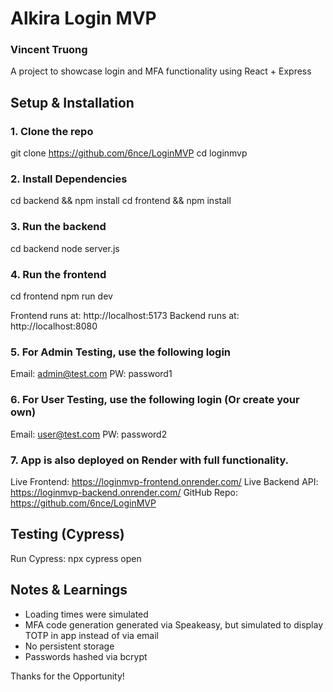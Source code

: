 # Alkira Login MVP
### Vincent Truong

A project to showcase login and MFA functionality using React + Express

## Setup & Installation

### 1. Clone the repo
git clone https://github.com/6nce/LoginMVP
cd loginmvp

### 2. Install Dependencies
cd backend && npm install
cd frontend && npm install

### 3. Run the backend
cd backend
node server.js

### 4. Run the frontend
cd frontend
npm run dev

Frontend runs at: http://localhost:5173
Backend runs at: http://localhost:8080

### 5. For Admin Testing, use the following login
Email: admin@test.com
PW: password1

### 6. For User Testing, use the following login (Or create your own)
Email: user@test.com
PW: password2

### 7. App is also deployed on Render with full functionality.
Live Frontend: https://loginmvp-frontend.onrender.com/
Live Backend API: https://loginmvp-backend.onrender.com/
GitHub Repo: https://github.com/6nce/LoginMVP




## Testing (Cypress)
Run Cypress:
npx cypress open

## Notes & Learnings
- Loading times were simulated
- MFA code generation generated via Speakeasy, but simulated to display TOTP in app instead of via email
- No persistent storage
- Passwords hashed via bcrypt

Thanks for the Opportunity!